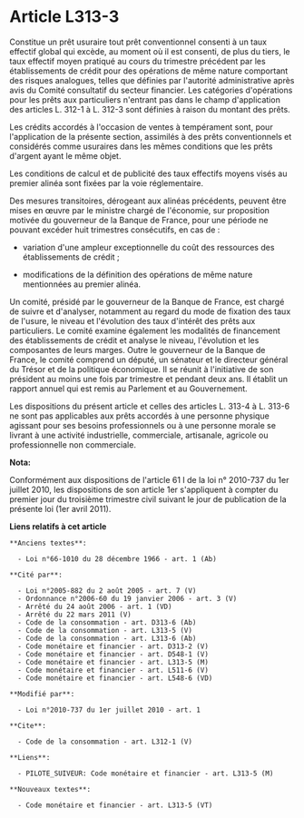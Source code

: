 # Article L313-3

Constitue un prêt usuraire tout prêt conventionnel consenti à un taux effectif global qui excède, au moment où il est
consenti, de plus du tiers, le taux effectif moyen pratiqué au cours du trimestre précédent par les établissements de crédit
pour des opérations de même nature comportant des risques analogues, telles que définies par l'autorité administrative après
avis du Comité consultatif du secteur financier. Les catégories d'opérations pour les prêts aux particuliers n'entrant pas
dans le champ d'application des articles L. 312-1 à L. 312-3 sont définies à raison du montant des prêts. 

Les crédits accordés à l'occasion de ventes à tempérament sont, pour l'application de la présente section, assimilés à des
prêts conventionnels et considérés comme usuraires dans les mêmes conditions que les prêts d'argent ayant le même objet. 

Les conditions de calcul et de publicité des taux effectifs moyens visés au premier alinéa sont fixées par la voie
réglementaire. 

Des mesures transitoires, dérogeant aux alinéas précédents, peuvent être mises en œuvre par le ministre chargé de l'économie,
sur proposition motivée du gouverneur de la Banque de France, pour une période ne pouvant excéder huit trimestres
consécutifs, en cas de :

- variation d'une ampleur exceptionnelle du coût des ressources des établissements de crédit ;

- modifications de la définition des opérations de même nature mentionnées au premier alinéa. 

Un comité, présidé par le gouverneur de la Banque de France, est chargé de suivre et d'analyser, notamment au regard du mode
de fixation des taux de l'usure, le niveau et l'évolution des taux d'intérêt des prêts aux particuliers. Le comité examine
également les modalités de financement des établissements de crédit et analyse le niveau, l'évolution et les composantes de
leurs marges. Outre le gouverneur de la Banque de France, le comité comprend un député, un sénateur et le directeur général
du Trésor et de la politique économique. Il se réunit à l'initiative de son président au moins une fois par trimestre et
pendant deux ans. Il établit un rapport annuel qui est remis au Parlement et au Gouvernement. 

Les dispositions du présent article et celles des articles L. 313-4 à L. 313-6 ne sont pas applicables aux prêts accordés à
une personne physique agissant pour ses besoins professionnels ou à une personne morale se livrant à une activité
industrielle, commerciale, artisanale, agricole ou professionnelle non commerciale.

**Nota:**

Conformément aux dispositions de l'article 61 I de la loi n° 2010-737 du 1er juillet 2010, les dispositions de son article
1er s'appliquent à compter du premier jour du troisième trimestre civil suivant le jour de publication de la présente loi
(1er avril 2011).

**Liens relatifs à cet article**

	**Anciens textes**:

	  - Loi n°66-1010 du 28 décembre 1966 - art. 1 (Ab)

	**Cité par**:

	  - Loi n°2005-882 du 2 août 2005 - art. 7 (V)
	  - Ordonnance n°2006-60 du 19 janvier 2006 - art. 3 (V)
	  - Arrêté du 24 août 2006 - art. 1 (VD)
	  - Arrêté du 22 mars 2011 (V)
	  - Code de la consommation - art. D313-6 (Ab)
	  - Code de la consommation - art. L313-5 (V)
	  - Code de la consommation - art. L313-6 (Ab)
	  - Code monétaire et financier - art. D313-2 (V)
	  - Code monétaire et financier - art. D548-1 (V)
	  - Code monétaire et financier - art. L313-5 (M)
	  - Code monétaire et financier - art. L511-6 (V)
	  - Code monétaire et financier - art. L548-6 (VD)

	**Modifié par**:

	  - Loi n°2010-737 du 1er juillet 2010 - art. 1

	**Cite**:

	  - Code de la consommation - art. L312-1 (V)

	**Liens**:

	  - PILOTE_SUIVEUR: Code monétaire et financier - art. L313-5 (M)

	**Nouveaux textes**:

	  - Code monétaire et financier - art. L313-5 (VT)
